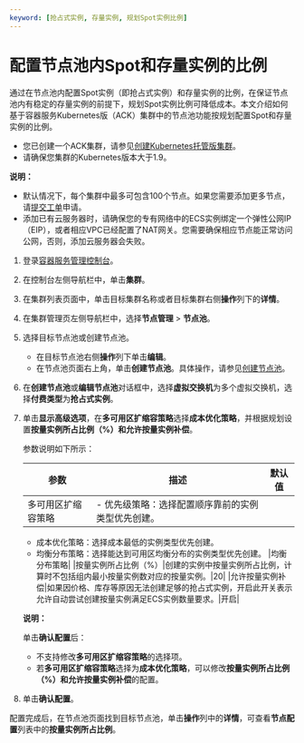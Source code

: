 ```yaml
---
keyword: [抢占式实例, 存量实例, 规划Spot实例比例]
---
```


# 配置节点池内Spot和存量实例的比例

通过在节点池内配置Spot实例（即抢占式实例）和存量实例的比例，在保证节点池内有稳定的存量实例的前提下，规划Spot实例比例可降低成本。本文介绍如何基于容器服务Kubernetes版（ACK）集群中的节点池功能按规划配置Spot和存量实例的比例。

-   您已创建一个ACK集群，请参见[创建Kubernetes托管版集群](/cn.zh-CN/Kubernetes集群用户指南/集群/创建集群/创建Kubernetes托管版集群.md)。
-   请确保您集群的Kubernetes版本大于1.9。

**说明：**

-   默认情况下，每个集群中最多可包含100个节点。如果您需要添加更多节点，请[提交工单](https://selfservice.console.aliyun.com/ticket/createIndex)申请。
-   添加已有云服务器时，请确保您的专有网络中的ECS实例绑定一个弹性公网IP（EIP），或者相应VPC已经配置了NAT网关。您需要确保相应节点能正常访问公网，否则，添加云服务器会失败。

1.  登录[容器服务管理控制台](https://cs.console.aliyun.com)。

2.  在控制台左侧导航栏中，单击**集群**。

3.  在集群列表页面中，单击目标集群名称或者目标集群右侧**操作**列下的**详情**。

4.  在集群管理页左侧导航栏中，选择**节点管理** \> **节点池**。

5.  选择目标节点池或创建节点池。

    -   在目标节点池右侧**操作**列下单击**编辑**。
    -   在节点池页面右上角，单击**创建节点池**。具体操作，请参见[创建节点池](/cn.zh-CN/Kubernetes集群用户指南/节点与节点池/节点池/创建节点池.md)。
6.  在**创建节点池**或**编辑节点池**对话框中，选择**虚拟交换机**为多个虚拟交换机，选择**付费类型**为**抢占式实例**。

7.  单击**显示高级选项**，在**多可用区扩缩容策略**选择**成本优化策略**，并根据规划设置**按量实例所占比例（%）**和**允许按量实例补偿**。

    参数说明如下所示：

    |参数|描述|默认值|
    |--|--|---|
    |多可用区扩缩容策略|    -   优先级策略：选择配置顺序靠前的实例类型优先创建。
    -   成本优化策略：选择成本最低的实例类型优先创建。
    -   均衡分布策略：选择能达到可用区均衡分布的实例类型优先创建。
|均衡分布策略|
    |按量实例所占比例（%）|创建的实例中按量实例所占比例，计算时不包括组内最小按量实例数对应的按量实例。|20|
    |允许按量实例补偿|如果因价格、库存等原因无法创建足够的抢占式实例，开启此开关表示允许自动尝试创建按量实例满足ECS实例数量要求。|开启|

    **说明：**

    单击**确认配置**后：

    -   不支持修改**多可用区扩缩容策略**的选择项。
    -   若**多可用区扩缩容策略**选择为**成本优化策略**，可以修改**按量实例所占比例（%）**和**允许按量实例补偿**的配置。
8.  单击**确认配置**。


配置完成后，在节点池页面找到目标节点池，单击**操作**列中的**详情**，可查看**节点配置**列表中的**按量实例所占比例**。

